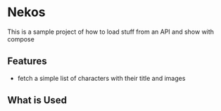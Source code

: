 # Nekos
This is a sample project of how to load stuff from an API and show with compose

## Features
- fetch a simple list of characters with their title and images

## What is Used